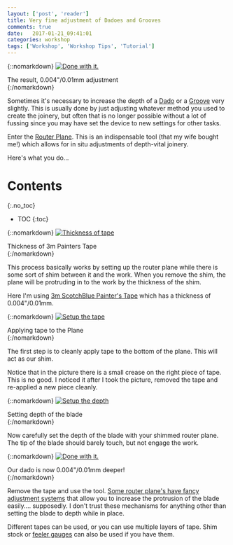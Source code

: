```yaml
---
layout: ['post', 'reader']
title: Very fine adjustment of Dadoes and Grooves
comments: true
date:   2017-01-21_09:41:01 
categories: workshop
tags: ['Workshop', 'Workshop Tips', 'Tutorial']
---
```


{::nomarkdown}
  <a href="/assets/RouterPlane/Finish.jpg">
    <img src="/assets/RouterPlane/Thumbnails/Finish.jpg" alt="Done with it.">
  </a>
  <div class="image-caption">The result, 0.004"/0.01mm adjustment</div>
{:/nomarkdown}

Sometimes it's necessary to increase the depth of a [Dado](https://en.wikipedia.org/wiki/Dado_(joinery)) or a [Groove](https://en.wikipedia.org/wiki/Groove_(joinery)) very slightly. This is usually done by just adjusting whatever method you used to create the joinery, but often that is no longer possible without a lot of fussing since you may have set the device to new settings for other tasks.

Enter the [Router Plane](http://www.leevalley.com/us/wood/page.aspx?p=72080&cat=1,230,41182,48945). This is an indispensable tool (that my wife bought me!) which allows for in situ adjustments of depth-vital joinery.

Here's what you do...

<!--more-->

# Contents
{:.no_toc}
* TOC
{:toc}

{::nomarkdown}
  <a href="/assets/RouterPlane/Thickness.jpg">
    <img src="/assets/RouterPlane/Thumbnails/Thickness.jpg" alt="Thickness of tape">
  </a>
  <div class="image-caption">Thickness of 3m Painters Tape</div>
{:/nomarkdown}

This process basically works by setting up the router plane while there is some sort of shim between it and the work. When you remove the shim, the plane will be protruding in to the work by the thickness of the shim.

Here I'm using [3m ScotchBlue Painter's Tape](http://www.scotchblue.com/3M/en_US/scotchblue/?WT.mc_id=www.scotchblue.com) which has a thickness of 0.004"/0.01mm.

{::nomarkdown}
  <a href="/assets/RouterPlane/Setup1.jpg">
    <img src="/assets/RouterPlane/Thumbnails/Setup1.jpg" alt="Setup the tape">
  </a>
  <div class="image-caption">Applying tape to the Plane</div>
{:/nomarkdown}

The first step is to cleanly apply tape to the bottom of the plane. This will act as our shim.

Notice that in the picture there is a small crease on the right piece of tape. This is no good. I noticed it after I took the picture, removed the tape and re-applied a new piece cleanly.

{::nomarkdown}
  <a href="/assets/RouterPlane/Setup2.jpg">
    <img src="/assets/RouterPlane/Thumbnails/Setup2.jpg" alt="Setup the depth">
  </a>
  <div class="image-caption">Setting depth of the blade</div>
{:/nomarkdown}

Now carefully set the depth of the blade with your shimmed router plane. The tip of the blade should barely touch, but not engage the work.

{::nomarkdown}
  <a href="/assets/RouterPlane/Finish.jpg">
    <img src="/assets/RouterPlane/Thumbnails/Finish.jpg" alt="Done with it.">
  </a>
  <div class="image-caption">Our dado is now 0.004"/0.01mm deeper!</div>
{:/nomarkdown}

Remove the tape and use the tool. [Some router plane's have fancy adjustment systems](http://www.leevalley.com/us/wood/page.aspx?p=52609&cat=1,41182,48945,52609) that allow you to increase the protrusion of the blade easily.... supposedly. I don't trust these mechanisms for anything other than setting the blade to depth while in place.

Different tapes can be used, or you can use multiple layers of tape. Shim stock or [feeler gauges](supposedly) can also be used if you have them.





